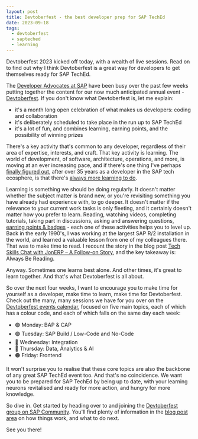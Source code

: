 ```yaml
---
layout: post
title: Devtoberfest - the best developer prep for SAP TechEd
date: 2023-09-18
tags:
  - devtoberfest
  - sapteched
  - learning
---
```

Devtoberfest 2023 kicked off today, with a wealth of live sessions. Read on to find out why I think Devtoberfest is a great way for developers to get themselves ready for SAP TechEd.

The [Developer Advocates at SAP](https://developers.sap.com/developer-advocates.html) have been busy over the past few weeks putting together the content for our now much anticipated annual event - [Devtoberfest](https://groups.community.sap.com/t5/devtoberfest/gh-p/Devtoberfest). If you don't know what Devtoberfest is, let me explain:
<br>

- it's a month long open celebration of what makes us developers: coding and collaboration
- it's deliberately scheduled to take place in the run up to SAP TechEd
- it's a lot of fun, and combines learning, earning points, and the possibility of winning prizes

There's a key activity that's common to any developer, regardless of their area of expertise, interests, and craft. That key activity is learning. The world of development, of software, architecture, operations, and more, is moving at an ever increasing pace, and if there's one thing I've perhaps [finally figured out](https://blogs.sap.com/2018/10/01/monday-morning-thoughts-impostor-syndrome/), after over 35 years as a developer in the SAP tech ecosphere, is that there's [always more learning to do](https://blogs.sap.com/2012/10/24/a-call-to-arms-for-abap-developers/comment-page-2/#comment-436250).

Learning is something we should be doing regularly. It doesn't matter whether the subject matter is brand new, or you're revisiting something you have already had experience with, to go deeper. It doesn't matter if the relevance to your current work tasks is only fleeting, and it certainly doesn't matter how you prefer to learn. Reading, watching videos, completing tutorials, taking part in discussions, asking and answering questions, [earning points & badges](https://github.com/SAP-samples/sap-community-activity-badges) - each one of these activities helps you to level up. Back in the early 1990's, I was working at the largest SAP R/2 installation in the world, and learned a valuable lesson from one of my colleagues there. That was to make time to read. I recount the story in the blog post [Tech Skills Chat with JonERP – A Follow-on Story](https://blogs.sap.com/2009/11/05/tech-skills-chat-with-jonerp-a-follow-on-story/), and the key takeaway is: Always Be Reading.

Anyway. Sometimes one learns best alone. And other times, it's great to learn together. And that's what Devtoberfest is all about.

So over the next four weeks, I want to encourage you to make time for yourself as a developer, make time to learn, make time for Devtoberfest. Check out the many, many sessions we have for you over on the [Devtoberfest events calendar](https://groups.community.sap.com/t5/devtoberfest/eb-p/devtoberfest-events), focused on five main topics, each of which has a colour code, and each of which falls on the same day each week:
<br>

* 🟢 Monday: BAP & CAP
* 🟣 Tuesday: SAP Build / Low-Code and No-Code
* 🔴 Wednesday: Integration
* 🔵 Thursday: Data, Analytics & AI
* 🟠 Friday: Frontend

It won't surprise you to realise that these core topics are also the backbone of any great SAP TechEd event too. And that's no coincidence. We want you to be prepared for SAP TechEd by being up to date, with your learning neurons revitalised and ready for more action, and hungry for more knowledge.

So dive in. Get started by heading over to and joining the [Devtoberfest group on SAP Community](https://groups.community.sap.com/t5/devtoberfest/gh-p/Devtoberfest). You'll find plenty of information in the [blog post area](https://groups.community.sap.com/t5/devtoberfest-blog-posts/bg-p/Devtoberfestblog-board) on how things work, and what to do next.

See you there!


